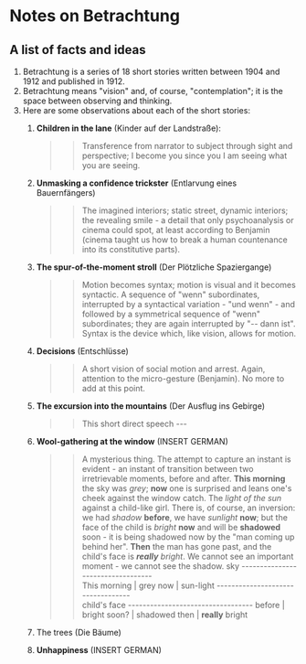 # Notes on Betrachtung

## A list of facts and ideas

1. Betrachtung is a series of 18 short stories written between 1904 and 1912 and published in 1912.
1. Betrachtung means "vision" and, of course, "contemplation"; it is the space between observing and thinking.
1. Here are some observations about each of the short stories:
	1. __Children in the lane__ (Kinder auf der Landstraße):
		 >> Transference from narrator to subject through sight and perspective; I become you since you I am seeing what you are seeing.
	1. __Unmasking a confidence trickster__ (Entlarvung eines Bauernfängers)
		 >> The imagined interiors; static street, dynamic interiors; the revealing smile - a detail that only psychoanalysis or cinema could spot, at least according to Benjamin (cinema taught us how to break a human countenance into its constitutive parts).
	1. __The spur-of-the-moment stroll__ (Der Plötzliche Spaziergange)
		 >> Motion becomes syntax; motion is visual and it becomes syntactic. A sequence of "wenn" subordinates, interrupted by a syntactical variation - "und wenn" - and followed by a symmetrical sequence of "wenn" subordinates; they are again interrupted by "-- dann ist". Syntax is the device which, like vision, allows for motion.
	1. __Decisions__ (Entschlüsse)
		 >> A short vision of social motion and arrest. Again, attention to the micro-gesture (Benjamin). No more to add at this point.
	1. __The excursion into the mountains__ (Der Ausflug ins Gebirge)
		 >> This short direct speech ---
	1. __Wool-gathering at the window__ (INSERT GERMAN)
		 >> A mysterious thing. The attempt to capture an instant is evident - an instant of transition between two irretrievable moments, before and after. **This morning** the sky was *grey*; **now** one is surprised and leans one's cheek against the window catch. The *light of the sun* against a child-like girl. There is, of course, an inversion: we had *shadow* **before**, we have *sunlight* **now**; but the face of the child is *bright* **now** and will be **shadowed** soon - it is being shadowed now by the "man coming up behind her". **Then** the man has gone past, and the child's face is ***really** bright*. We cannot see an important moment - we cannot see the shadow.
			sky
			----------------------------------				
			This morning	|	grey
			now		|	sun-light
			----------------------------------			
			child's face
			----------------------------------
			before		|	bright
			soon?		|	shadowed
			then		|	__really__ bright

	1. The trees (Die Bäume)
	1. __Unhappiness__ (INSERT GERMAN)

